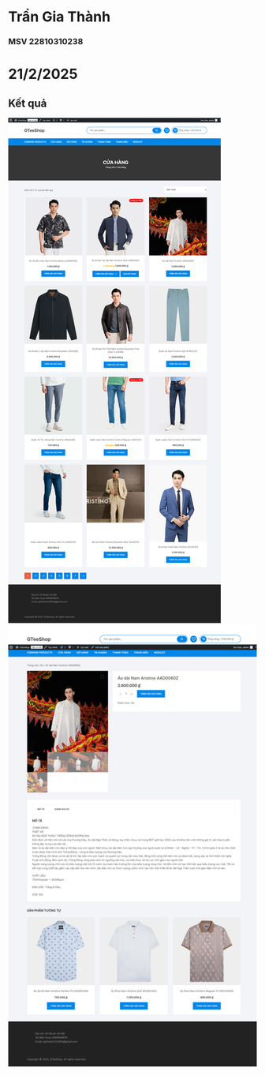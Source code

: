 # Trần Gia Thành
### MSV 22810310238
# 21/2/2025
## Kết quả

![Hình ảnh](./Picture/Anh1.png)
![Hình ảnh](./Picture/Anh2.png)

